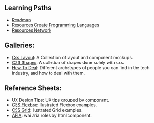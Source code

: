 ## Learning Psths
- [Roadmap](https://roadmap.sh)
- [Resources Create Programming Languages](https://tomassetti.me/resources-create-programming-languages/)
- [Resources Network](https://betterprogramming.pub/developers-need-to-learn-basic-network-engineering-c67767969cd5)

## Galleries:
- [Css Layout](https://csslayout.io/patterns): A Collection of layout and component mockups.
- [CSS Shapes](https://sharkcoder.com/visual/shapes): A colletion of shapes done solely with css.
- [How To Deal](https://www.howtodeal.dev): Different archetypes of people you can find in the tech industry, and how to deal with them.

## Reference Sheets:
- [UX Design Tips](https://www.intechnic.com/blog/100-ux-design-pro-tips-from-user-experience-master/): UX tips grouped by component.
- [CSS Flexbox](https://css-tricks.com/snippets/css/a-guide-to-flexbox/): Ilustrated Flexbox examples.
- [CSS Grid](https://css-tricks.com/snippets/css/complete-guide-grid/): Ilustrated Grid examples.
- [ARIA](https://www.w3.org/TR/wai-aria-1.2/): wai aria roles by html component.